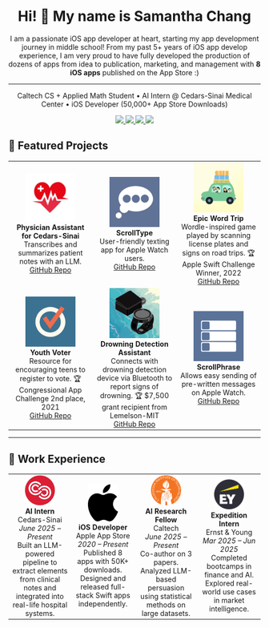 <!-- PROFILE HEADER -->
<h1 align="center">Hi! 👋 My name is Samantha Chang</h1>

<p align="center">
  I am a passionate iOS app developer at heart, starting my app development journey in middle school! From my past 5+ years of iOS app develop experience, I am very proud to have fully developed the production of dozens of apps from idea to publication, marketing, and management with <strong>8 iOS apps</strong> published on the App Store :)
</p>

--- 

<p align="center">
Caltech CS + Applied Math Student • AI Intern @ Cedars-Sinai Medical Center • iOS Developer (50,000+ App Store Downloads)
</p>

<p align="center">
  <a href="mailto:you@example.com">
    <img src="https://img.shields.io/badge/Email-blue?style=for-the-badge&logo=gmail&logoColor=white">
  </a>
  <a href="https://www.linkedin.com/in/yourprofile">
    <img src="https://img.shields.io/badge/LinkedIn-0077B5?style=for-the-badge&logo=linkedin&logoColor=white">
  </a>
  <a href="https://github.com/samanthachang">
    <img src="https://img.shields.io/badge/GitHub-0077B5?style=for-the-badge&logo=github&logoColor=white">
  </a>
  <a href="https://drive.google.com/drive/folders/1gk-i-EAg5V_TbCxuOp4jeA0hsvZPL86V?usp=share_link">
    <img src="https://img.shields.io/badge/App%20Portfolio-0077B5?style=for-the-badge&logo=apple&logoColor=white">
  </a>
</p>

## 🚀 Featured Projects

<table>
  <tr>
    <td align="center" width="33%">
      <img src="assets/cedars_app.png" width="100"><br>
      <strong>Physician Assistant for Cedars-Sinai</strong><br>
      Transcribes and summarizes patient notes with an LLM.<br>
      <a href="https://github.com/samanthac02/Physician-Assistant">GitHub Repo</a>
    </td>
    <td align="center" width="33%">
      <img src="assets/scroll_type.jpg" width="100"><br>
      <strong>ScrollType</strong><br>
      User-friendly texting app for Apple Watch users.<br>
      <a href="https://github.com/samanthac02/Scroll-Type">GitHub Repo</a>
    </td>
    <td align="center" width="33%">
      <img src="assets/epic_word_trip.png" width="100"><br>
      <strong>Epic Word Trip</strong><br>
      Wordle-inspired game played by scanning license plates and signs on road trips. 🏆 Apple Swift Challenge Winner, 2022<br>
      <a href="https://github.com/samanthac02/Epic-Word-Trip-iOS-App">GitHub Repo</a>
    </td>
  </tr>
  <tr>
    <td align="center" width="33%">
      <img src="assets/youth_voter.jpg" width="100"><br>
      <strong>Youth Voter</strong><br>
      Resource for encouraging teens to register to vote. 🏆 Congressional App Challenge 2nd place, 2021<br>
      <a href="https://github.com/samanthac02/Youth-Voter">GitHub Repo</a>
    </td>
    <td align="center" width="33%">
      <img src="assets/drowning_detection_app.jpg" width="100"><br>
      <strong>Drowning Detection Assistant</strong><br>
      Connects with drowning detection device via Bluetooth to report signs of drowning. 🏆 $7,500 grant recipient from Lemelson-MIT<br>
      <a href="https://github.com/samanthac02/Drowning-Detection">GitHub Repo</a>
    </td>
    <td align="center" width="33%">
      <img src="assets/scroll_phrase.png" width="100"><br>
      <strong>ScrollPhrase</strong><br>
      Allows easy sending of pre-written messages on Apple Watch.<br>
      <a href="https://github.com/samanthac02/Scroll-Phrase">GitHub Repo</a>
    </td>
  </tr>
</table>

---

## 💼 Work Experience

<table>
  <tr>
    <td align="center" width="25%">
      <img src="assets/cedars_logo.jpeg" width="60"><br>
      <strong>AI Intern</strong><br>
      Cedars-Sinai <br>
      <em>June 2025 – Present</em><br>
      Built an LLM-powered pipeline to extract elements from clinical notes and integrated into real-life hospital systems.
    </td>
    <td align="center" width="25%">
      <img src="assets/apple_logo.svg" width="60"><br>
      <strong>iOS Developer</strong><br>
      Apple App Store<br>
      <em>2020 – Present</em><br>
      Published 8 apps with 50K+ downloads. Designed and released full-stack Swift apps independently.
    </td>
    <td align="center" width="25%">
      <img src="assets/caltech_logo.png" width="60"><br>
      <strong>AI Research Fellow</strong><br>
      Caltech<br>
      <em>June 2025 – Present</em><br>
      Co-author on 3 papers. Analyzed LLM-based persuasion using statistical methods on large datasets.
    </td>
    <td align="center" width="25%">
      <img src="assets/ey_logo.png" width="60"><br>
      <strong>Expedition Intern</strong><br>
      Ernst & Young<br>
      <em>Mar 2025 – Jun 2025</em><br>
      Completed bootcamps in finance and AI. Explored real-world use cases in market intelligence.
    </td>
  </tr>
</table>
